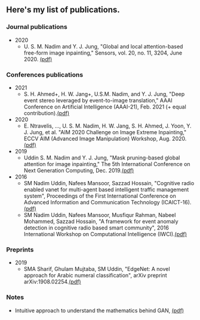 ## Here's my list of publications. 

### Journal publications
* 2020
    * U. S. M. Nadim and Y. J. Jung, "Global and local attention-based free-form image inpainting," Sensors, vol. 20, no. 11, 3204, June 2020. [(pdf)](https://www.mdpi.com/1424-8220/20/11/3204)

### Conferences publications
* 2021
    * S. H. Ahmed+, H. W. Jang+, U.S.M. Nadim, and Y. J. Jung, "Deep event stereo leveraged by event-to-image translation," AAAI Conference on Artificial Intelligence (AAAI-21), Feb. 2021  (+ equal contribution).[(pdf)](https://ojs.aaai.org/index.php/AAAI/article/view/16171)
* 2020
    * E. Ntravelis, ..., U. S. M. Nadim, H. W. Jang, S. H. Ahmed, J. Yoon, Y. J. Jung, et al. "AIM 2020 Challenge on Image Extreme Inpainting," ECCV AIM (Advanced Image Manipulation) Workshop, Aug. 2020.[(pdf)](https://arxiv.org/pdf/2010.01110.pdf)
* 2019
    * Uddin S. M. Nadim and Y. J. Jung, "Mask pruning-based global attention for image inpainting," The 5th International Conference on Next Generation Computing, Dec. 2019.[(pdf)](https://www.researchgate.net/profile/S-M-Nadim-Uddin/publication/337800553_Mask_Pruning-Based_Global_Attention_for_Image_Inpainting/links/5eda841e458515294537952e/Mask-Pruning-Based-Global-Attention-for-Image-Inpainting.pdf)
* 2016
    * SM Nadim Uddin, Nafees Mansoor, Sazzad Hossain, "Cognitive radio enabled vanet for multi-agent based intelligent traffic management system", Proceedings of the First International Conference on Advanced Information and Communication Technology (ICAICT-16).[(pdf)](https://d1wqtxts1xzle7.cloudfront.net/50908916/ICAICT-2016-Paper_66-with-cover-page-v2.pdf?Expires=1629045326&Signature=Agu6r6vVknT5TRzgXG~8qxLYBXc2RbHw9GflAZYJXD3vcv5L11HyxwdxcKy2WvwcRkxgHJFfQmt-21FG~Cfap2B2L-pVb7ilyVLi0EFLYI-1ZFgKoCswqDe~SU5Km4esH2x-udNhDWEis1Pw3gXzFtPLHUg-mrlaun5YZS2k6zmNFegZ2G-mY0mzgKA0aFKwMpVX5Xui1--0JLWvibd7sJjBDjnwAUw~RurJmSTMrhWwFe~8gi1YeX-ps2yb6QLfjb2SaFtRRCuJxiWv5pegKYYh-Kvatv9N9f3LurtVHTr-F~xLsieA2yw~NhMBDxARhgy7QYRQy7L0yEvbEmXcoA__&Key-Pair-Id=APKAJLOHF5GGSLRBV4ZA) 
    * SM Nadim Uddin, Nafees Mansoor, Musfiqur Rahman, Nabeel Mohammed, Sazzad Hossain, "A framework for event anomaly detection in cognitive radio based smart community", 2016 International Workshop on Computational Intelligence (IWCI).[(pdf)](https://ieeexplore.ieee.org/stamp/stamp.jsp?arnumber=7860356)

### Preprints
* 2019
    * SMA Sharif, Ghulam Mujtaba, SM Uddin, "EdgeNet: A novel approach for Arabic numeral classification", arXiv preprint arXiv:1908.02254.[(pdf)](https://arxiv.org/pdf/1908.02254.pdf)

### Notes 
* Intuitive approach to understand the mathematics behind GAN, [(pdf)](https://www.researchgate.net/publication/332157589_Intuitive_approach_to_understand_the_mathematics_behind_GAN)
